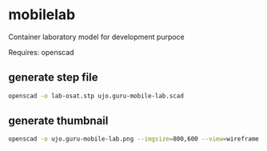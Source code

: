 # mobilelab

Container laboratory model for development purpoce

Requires: openscad

## generate step file 

``` bash
openscad -o lab-osat.stp ujo.guru-mobile-lab.scad
```

## generate thumbnail 

``` bash
openscad -o ujo.guru-mobile-lab.png --imgsize=800,600 --view=wireframe ujo.guru-mobile-lab.scad
```

